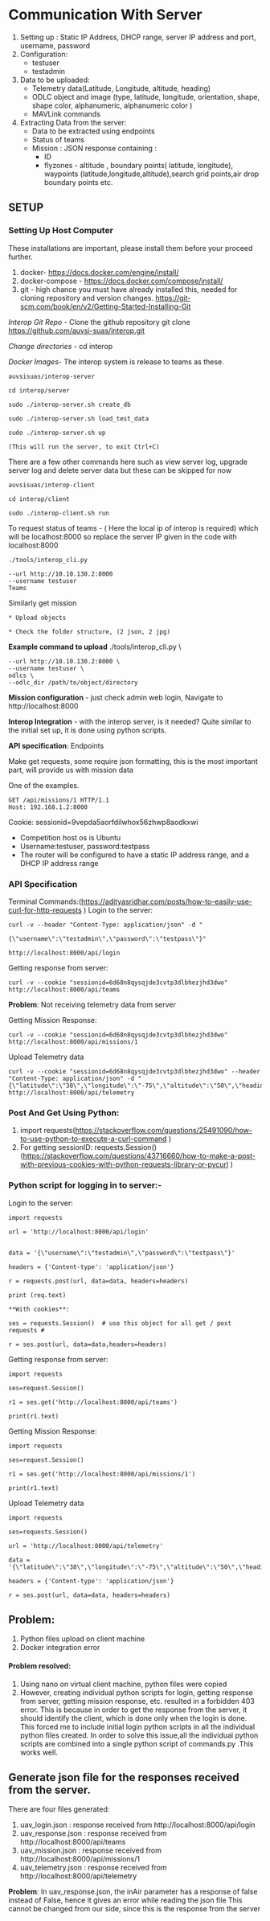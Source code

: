 # Communication With Server
1. Setting up : Static IP Address, DHCP range, server IP address and port, username, password
2. Configuration:
	* testuser
	* testadmin
3. Data to be uploaded:
	* Telemetry data(Latitude, Longitude, altitude, heading)
	* ODLC object and image (type, latitude, longitude, orientation, shape,
	  shape color, alphanumeric, alphanumeric color )
	* MAVLink commands
4. Extracting Data from the server:
	* Data to be extracted using endpoints
	* Status of teams
	* Mission : JSON response containing :
		* ID
		* flyzones - altitude , boundary points( latitude, longitude), waypoints (latitude,longitude,altitude),search grid points,air drop boundary points etc.

## SETUP
### Setting Up Host Computer

These installations are important, please install them before your proceed further.
1. docker- https://docs.docker.com/engine/install/
2. docker-compose - https://docs.docker.com/compose/install/
3. git - high chance you must have already installed this, needed for cloning repository and version changes. https://git-scm.com/book/en/v2/Getting-Started-Installing-Git


*Interop Git Repo* - Clone the github repository git clone https://github.com/auvsi-suas/interop.git

*Change directories* - cd interop

*Docker Images*- The interop system is release to teams as these.

	auvsisuas/interop-server

	cd interop/server

	sudo ./interop-server.sh create_db

	sudo ./interop-server.sh load_test_data

	sudo ./interop-server.sh up

	(This will run the server, to exit Ctrl+C)


There are a few other commands here such as view server log, upgrade server log and delete server data but these can be skipped for now


	auvsisuas/interop-client

	cd interop/client

	sudo ./interop-client.sh run

To request status of teams - ( Here the local ip of interop is required) which will be localhost:8000 so replace the server IP given in the code with localhost:8000


	./tools/interop_cli.py 

	--url http://10.10.130.2:8000 
	--username testuser
	Teams

Similarly get mission

	* Upload objects

	* Check the folder structure, (2 json, 2 jpg)

**Example command to upload**
./tools/interop_cli.py \

    --url http://10.10.130.2:8000 \
    --username testuser \
    odlcs \
    --odlc_dir /path/to/object/directory


**Mission configuration** - just check admin web login, Navigate to http://localhost:8000

**Interop Integration** - with the interop server, is it needed? Quite similar to the initial set up, it is done using python scripts.


**API specification**:
Endpoints

Make get requests, some require json formatting, this is the most important part, will provide us with mission data

One of the examples.

	GET /api/missions/1 HTTP/1.1
	Host: 192.168.1.2:8000

Cookie: sessionid=9vepda5aorfdilwhox56zhwp8aodkxwi

* Competition host os is Ubuntu
* Username:testuser, password:testpass
* The router will be configured to have a static IP address range, and a DHCP IP address range

### API Specification
Terminal Commands:(https://adityasridhar.com/posts/how-to-easily-use-curl-for-http-requests )
Login to the server:

	curl -v --header "Content-Type: application/json" -d "

	{\"username\":\"testadmin\",\"password\":\"testpass\"}" 

	http://localhost:8000/api/login

Getting response from server:

	curl -v --cookie "sessionid=6d68n8qysqjde3cvtp3dlbhezjhd3dwo" http://localhost:8000/api/teams
**Problem**: Not receiving telemetry data from server

Getting Mission Response:

	curl -v --cookie "sessionid=6d68n8qysqjde3cvtp3dlbhezjhd3dwo" http://localhost:8000/api/missions/1

Upload Telemetry data

	curl -v --cookie "sessionid=6d68n8qysqjde3cvtp3dlbhezjhd3dwo" --header "Content-Type: application/json" -d "{\"latitude\":\"38\",\"longitude\":\"-75\",\"altitude\":\"50\",\"heading\":\"90\"}" http://localhost:8000/api/telemetry

### Post And Get Using Python:

1. import requests(https://stackoverflow.com/questions/25491090/how-to-use-python-to-execute-a-curl-command )
2. For getting sessionID: requests.Session() (https://stackoverflow.com/questions/43716660/how-to-make-a-post-with-previous-cookies-with-python-requests-library-or-pycurl )

### Python script for logging in to server:-
Login to the server:
	

	import requests

	url = 'http://localhost:8000/api/login'
	

	data = '{\"username\":\"testadmin\",\"password\":\"testpass\"}'

	headers = {'Content-type': 'application/json'}

	r = requests.post(url, data=data, headers=headers) 	

	print (req.text)

	**With cookies**:

	ses = requests.Session()  # use this object for all get / post requests #

	r = ses.post(url, data=data,headers=headers)

Getting response from server:

	import requests

	ses=request.Session()

	r1 = ses.get('http://localhost:8000/api/teams')

	print(r1.text)

Getting Mission Response:

	import requests

	ses=request.Session()

	r1 = ses.get('http://localhost:8000/api/missions/1')

	print(r1.text)

Upload Telemetry data

	import requests

	ses=requests.Session()

	url = 'http://localhost:8000/api/telemetry'

	data = '{\"latitude\":\"38\",\"longitude\":\"-75\",\"altitude\":\"50\",\"heading\":\"90\"}'

	headers = {'Content-type': 'application/json'}

	r = ses.post(url, data=data, headers=headers)
	


## Problem:
1. Python files upload on client machine
2. Docker integration error

#### Problem resolved:
1. Using nano on virtual client machine, python files were copied
2. However, creating individual python scripts for login, getting response from server, getting mission response, etc. resulted in a forbidden 403 error. This is because in order to get the response from the server,  it should identify the client, which is done only when the login is done. This forced me to include initial login python scripts in all the individual python files created. In order to solve this issue,all the individual python scripts are combined into a single python script of commands.py .This works well.

## Generate json file for the responses received from the server.
There are four files generated:
1. uav_login.json : response received from http://localhost:8000/api/login 
2. uav_response.json : response received from http://localhost:8000/api/teams 
3. uav_mission.json : response received from http://localhost:8000/api/missions/1 
4. uav_telemetry.json : response received from http://localhost:8000/api/telemetry

**Problem**: In uav_response.json, the inAir parameter has a response of false instead of False, hence it gives an error while reading the json file
This cannot be changed from our side, since this is the response from the server
